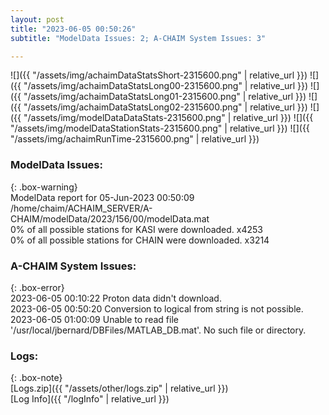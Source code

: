 ```yaml
---
layout: post
title: "2023-06-05 00:50:26"
subtitle: "ModelData Issues: 2; A-CHAIM System Issues: 3"

---
```


![]({{ "/assets/img/achaimDataStatsShort-2315600.png" | relative_url }})
![]({{ "/assets/img/achaimDataStatsLong00-2315600.png" | relative_url }})
![]({{ "/assets/img/achaimDataStatsLong01-2315600.png" | relative_url }})
![]({{ "/assets/img/achaimDataStatsLong02-2315600.png" | relative_url }})
![]({{ "/assets/img/modelDataDataStats-2315600.png" | relative_url }})
![]({{ "/assets/img/modelDataStationStats-2315600.png" | relative_url }})
![]({{ "/assets/img/achaimRunTime-2315600.png" | relative_url }})


### ModelData Issues:  
  
{: .box-warning}  
 ModelData report for 05-Jun-2023 00:50:09   
 /home/chaim/ACHAIM_SERVER/A-CHAIM/modelData/2023/156/00/modelData.mat   
 0% of all possible stations for KASI were downloaded. x4253   
 0% of all possible stations for CHAIN were downloaded. x3214   
  
### A-CHAIM System Issues:  
  
{: .box-error}  
2023-06-05 00:10:22 Proton data didn't download.  
2023-06-05 00:50:20 Conversion to logical from string is not possible.  
2023-06-05 01:00:09 Unable to read file '/usr/local/jbernard/DBFiles/MATLAB_DB.mat'. No such file or directory.  

### Logs:  
  
{: .box-note}  
[Logs.zip]({{ "/assets/other/logs.zip" | relative_url }})  
[Log Info]({{ "/logInfo" | relative_url }})  
